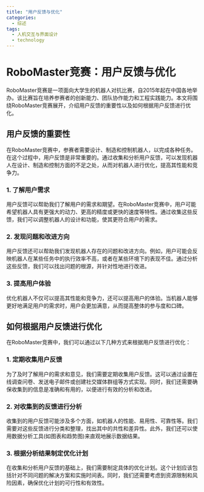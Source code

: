 ```yaml
---  
title: "用户反馈与优化"  
categories:  
  - 综述  
tags: 
  - 人机交互与界面设计 
  - technology  
---  
```


# RoboMaster竞赛：用户反馈与优化

RoboMaster竞赛是一项面向大学生的机器人对抗比赛，自2015年起在中国各地举办。该比赛旨在培养参赛者的创新能力、团队协作能力和工程实践能力。本文将围绕RoboMaster竞赛展开，介绍用户反馈的重要性以及如何根据用户反馈进行优化。

## 用户反馈的重要性

在RoboMaster竞赛中，参赛者需要设计、制造和控制机器人，以完成各种任务。在这个过程中，用户反馈是非常重要的。通过收集和分析用户反馈，可以发现机器人在设计、制造和控制方面的不足之处，从而对机器人进行优化，提高其性能和竞争力。

### 1. 了解用户需求

用户反馈可以帮助我们了解用户的需求和期望。在RoboMaster竞赛中，用户可能希望机器人具有更强大的动力、更高的精度或更快的速度等特性。通过收集这些反馈，我们可以调整机器人的设计和功能，使其更符合用户的需求。

### 2. 发现问题和改进方向

用户反馈还可以帮助我们发现机器人存在的问题和改进方向。例如，用户可能会反映机器人在某些任务中的执行效率不高，或者在某些环境下的表现不佳。通过分析这些反馈，我们可以找出问题的根源，并针对性地进行改进。

### 3. 提高用户体验

优化机器人不仅可以提高其性能和竞争力，还可以提高用户的体验。当机器人能够更好地满足用户的需求时，用户会更加满意，从而提高整体的参与度和口碑。

## 如何根据用户反馈进行优化

在RoboMaster竞赛中，我们可以通过以下几种方式来根据用户反馈进行优化：

### 1. 定期收集用户反馈

为了及时了解用户的需求和意见，我们需要定期收集用户反馈。这可以通过设置在线调查问卷、发送电子邮件或创建社交媒体群组等方式实现。同时，我们还需要确保收集到的信息是准确和有用的，以便进行有效的分析和改进。

### 2. 对收集到的反馈进行分析

收集到的用户反馈可能涉及多个方面，如机器人的性能、易用性、可靠性等。我们需要对这些反馈进行分类和整理，找出其中的共性和差异性。此外，我们还可以使用数据分析工具(如图表和趋势图)来直观地展示数据结果。

### 3. 根据分析结果制定优化计划

在收集和分析用户反馈的基础上，我们需要制定具体的优化计划。这个计划应该包括针对不同问题的解决方案和实施时间表。同时，我们还需要考虑到资源限制和风险因素，确保优化计划的可行性和有效性。 
